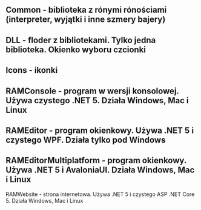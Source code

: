 Common - biblioteka z rónymi rónościami (interpreter, wyjątki i inne szmery bajery)
------
DLL - floder z bibliotekami. Tylko jedna biblioteka. Okienko wyboru czcionki
------
Icons - ikonki
------
RAMConsole - program w wersji konsolowej. Używa czystego .NET 5. Działa Windows, Mac i Linux
------
RAMEditor - program okienkowy. Używa .NET 5 i czystego WPF. Działa tylko pod Windows
------
RAMEditorMultiplatform - program okienkowy. Używa .NET 5 i AvaloniaUI. Działa Windows, Mac i Linux
------
RAMWebsite - strona internetowa. Używa .NET 5 i czystego ASP .NET Core 5. Działa Windows, Mac i Linux
